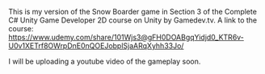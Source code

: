 This is my version of the Snow Boarder game in Section 3 of the Complete C# Unity Game Developer 2D course on Unity by Gamedev.tv. A link to the course: https://www.udemy.com/share/101Wjs3@gFH0DOABgqYidjd0_KTR6v-U0v1XETrf8OWrpDnE0nQOEJobplSjaARqXyhh33Jo/

I will be uploading a youtube video of the gameplay soon.
